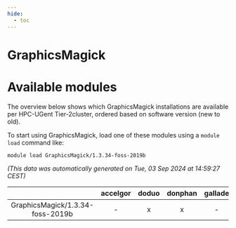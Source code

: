 ```yaml
---
hide:
  - toc
---
```


GraphicsMagick
==============

# Available modules


The overview below shows which GraphicsMagick installations are available per HPC-UGent Tier-2cluster, ordered based on software version (new to old).

To start using GraphicsMagick, load one of these modules using a `module load` command like:

```shell
module load GraphicsMagick/1.3.34-foss-2019b
```

*(This data was automatically generated on Tue, 03 Sep 2024 at 14:59:27 CEST)*  

| |accelgor|doduo|donphan|gallade|joltik|shinx|skitty|
| :---: | :---: | :---: | :---: | :---: | :---: | :---: | :---: |
|GraphicsMagick/1.3.34-foss-2019b|-|x|x|-|x|-|x|
